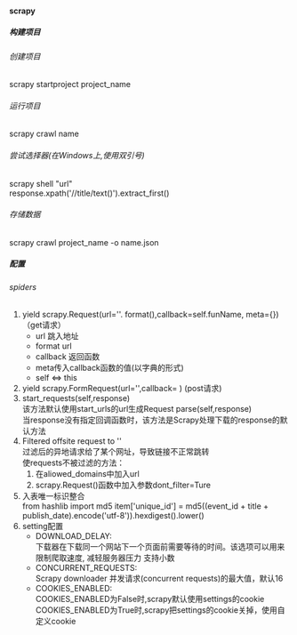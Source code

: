 #### scrapy
##### 构建项目
###### 创建项目  
scrapy startproject project_name
###### 运行项目  
scrapy crawl name
###### 尝试选择器(在Windows上,使用双引号)
scrapy shell "url"  
response.xpath('//title/text()').extract_first()
###### 存储数据
scrapy crawl project_name -o name.json
##### 配置
###### spiders
1. yield scrapy.Request(url=''. format(),callback=self.funName, meta={})（get请求）
   + url 跳入地址 
   + format url
   + callback 返回函数 
   + meta传入callback函数的值(以字典的形式)
   + self  <=> this
2. yield scrapy.FormRequest(url='',callback= ) (post请求)
3. start_requests(self,response)  
该方法默认使用start_urls的url生成Request
parse(self,response)  
当response没有指定回调函数时，该方法是Scrapy处理下载的response的默认方法
4. Filtered offsite request to ''    
过滤后的异地请求给了某个网址，导致链接不正常跳转  
使requests不被过滤的方法：
    1. 在aliowed_domains中加入url
    2. scrapy.Request()函数中加入参数dont_filter=Ture
5. 入表唯一标识整合  
from hashlib import md5
item['unique_id'] = md5((event_id + title + publish_date).encode('utf-8')).hexdigest().lower()
6. setting配置
   + DOWNLOAD_DELAY:   
下载器在下载同一个网站下一个页面前需要等待的时间。该选项可以用来限制爬取速度, 减轻服务器压力 支持小数
   + CONCURRENT_REQUESTS:  
Scrapy downloader 并发请求(concurrent requests)的最大值，默认16
   + COOKIES_ENABLED:  
COOKIES_ENABLED为False时,scrapy默认使用settings的cookie  
COOKIES_ENABLED为True时,scrapy把settings的cookie关掉，使用自定义cookie
